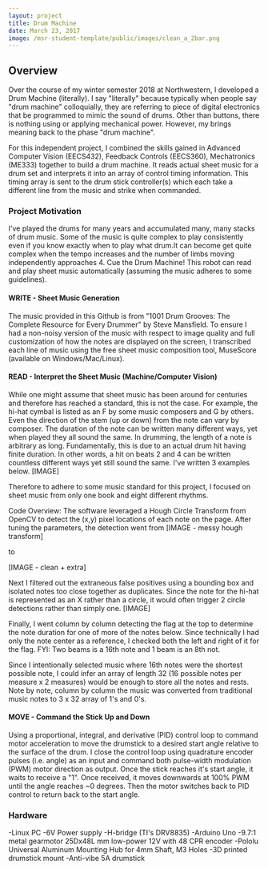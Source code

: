 ```yaml
---
layout: project
title: Drum Machine
date: March 23, 2017
image: /msr-student-template/public/images/clean_a_2bar.png
---
```


## Overview
Over the course of my winter semester 2018 at Northwestern, I developed a Drum Machine (literally). I say "literally" because typically when people say "drum machine" colloquially, they are referring to piece of digital electronics that be programmed to mimic the sound of drums. Other than buttons, there is nothing using or applying mechanical power. However, my brings meaning back to the phase "drum machine".

For this independent project, I combined the skills gained in Advanced Computer Vision (EECS432), Feedback Controls (EECS360), Mechatronics (ME333) together to build a drum machine. It reads actual sheet music for a drum set and interprets it into an array of control timing information. This timing array is sent to the drum stick controller(s) which each take a different line from the music and strike when commanded.

### Project Motivation
I've played the drums for many years and accumulated many, many stacks of drum music. Some of the music is quite complex to play consistently even if you know exactly when to play what drum.It can become get quite complex when the tempo increases and the number of limbs moving independently approaches 4. Cue the Drum Machine! This robot can read and play sheet music automatically (assuming the music adheres to some guidelines).

#### WRITE - Sheet Music Generation
The music provided in this Github is from "1001 Drum Grooves: The Complete Resource for Every Drummer" by Steve Mansfield. To ensure I had a non-noisy version of the music with respect to image quality and full customization of how the notes are displayed on the screen, I transcribed each line of music using the free sheet music composition tool, MuseScore (available on Windows/Mac/Linux).


#### READ - Interpret the Sheet Music (Machine/Computer Vision)
While one might assume that sheet music has been around for centuries and therefore has reached a standard, this is not the case. For example, the hi-hat cymbal is listed as an F by some music composers and G by others. Even the direction of the stem (up or down) from the note can vary by composer. The duration of the note can be written many different ways, yet when played they all sound the same. In drumming, the length of a note is arbitrary as long. Fundamentally, this is due to an actual drum hit having finite duration. In other words, a hit on beats 2 and 4 can be written countless different ways yet still sound the same. I've written 3 examples below.
[IMAGE]

Therefore to adhere to some music standard for this project, I focused on sheet music from only one book and eight different rhythms.

Code Overview: The software leveraged a Hough Circle Transform from OpenCV to detect the (x,y) pixel locations of each note on the page. After tuning the parameters, the detection went from
[IMAGE - messy hough transform]

to

[IMAGE - clean + extra]

Next I filtered out the extraneous false positives using a bounding box and isolated notes too close together as duplicates. Since the note for the hi-hat is represented as an X rather than a circle, it would often trigger 2 circle detections rather than simply one.
[IMAGE]

Finally, I went column by column detecting the flag at the top to determine the note duration for one of more of the notes below. Since technically I had only the note center as a reference, I checked both the left and right of it for the flag. FYI: Two beams is a 16th note and 1 beam is an 8th not.

Since I intentionally selected music where 16th notes were the shortest possible note, I could infer an array of length 32 (16 possible notes per measure x 2 measures) would be enough to store all the notes and rests. Note by note, column by column the music was converted from traditional music notes to 3 x 32 array of 1's and 0's.

#### MOVE - Command the Stick Up and Down
Using a proportional, integral, and derivative (PID) control loop to command motor acceleration to move the drumstick to a desired start angle relative to the surface of the drum. I close the control loop using quadrature encoder pulses (i.e. angle) as an input and command both pulse-width modulation (PWM) motor direction as output. Once the stick reaches it's start angle, it waits to receive a "1". Once received, it moves downwards at 100% PWM until the angle reaches ~0 degrees. Then the motor switches back to PID control to return back to the start angle.

### Hardware
-Linux PC
-6V Power supply
-H-bridge (TI's  DRV8835)
-Arduino Uno
-9.7:1 metal gearmotor 25Dx48L mm low-power 12V with 48 CPR encoder
-Pololu Universal Aluminum Mounting Hub for 4mm Shaft, M3 Holes
-3D printed drumstick mount
-Anti-vibe 5A drumstick

